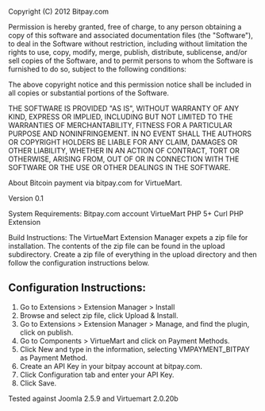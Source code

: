 Copyright (C) 2012 Bitpay.com

Permission is hereby granted, free of charge, to any person obtaining a copy
of this software and associated documentation files (the "Software"), to deal
in the Software without restriction, including without limitation the rights
to use, copy, modify, merge, publish, distribute, sublicense, and/or sell
copies of the Software, and to permit persons to whom the Software is
furnished to do so, subject to the following conditions:

The above copyright notice and this permission notice shall be included in
all copies or substantial portions of the Software.

THE SOFTWARE IS PROVIDED "AS IS", WITHOUT WARRANTY OF ANY KIND, EXPRESS OR
IMPLIED, INCLUDING BUT NOT LIMITED TO THE WARRANTIES OF MERCHANTABILITY,
FITNESS FOR A PARTICULAR PURPOSE AND NONINFRINGEMENT. IN NO EVENT SHALL THE
AUTHORS OR COPYRIGHT HOLDERS BE LIABLE FOR ANY CLAIM, DAMAGES OR OTHER
LIABILITY, WHETHER IN AN ACTION OF CONTRACT, TORT OR OTHERWISE, ARISING FROM,
OUT OF OR IN CONNECTION WITH THE SOFTWARE OR THE USE OR OTHER DEALINGS IN
THE SOFTWARE.

About
	Bitcoin payment via bitpay.com for VirtueMart.

Version 0.1
	
System Requirements:
	Bitpay.com account
	VirtueMart
	PHP 5+
	Curl PHP Extension
  
Build Instructions:
  The VirtueMart Extension Manager expets a zip file for installation.  The
  contents of the zip file can be found in the upload subdirectory.  Create 
  a zip file of everything in the upload directory and then follow the 
  configuration instructions below.

Configuration Instructions:
-------
1. Go to Extensions > Extension Manager > Install
2. Browse and select zip file, click Upload & Install.
3. Go to Extensions > Extension Manager > Manage, and find the plugin, click on publish.
4. Go to Components > VirtueMart and click on Payment Methods.
5. Click New and type in the information, selecting VMPAYMENT_BITPAY as Payment Method.
6. Create an API Key in your bitpay account at bitpay.com.
7. Click Configuration tab and enter your API Key.
8. Click Save.

Tested against Joomla 2.5.9 and Virtuemart 2.0.20b
